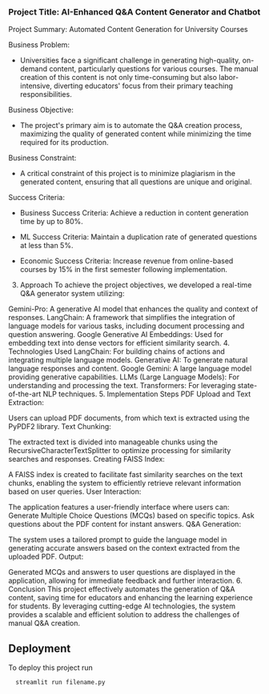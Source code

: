 ### Project Title: AI-Enhanced Q&A Content Generator and Chatbot
Project Summary: Automated Content Generation for University Courses


Business Problem:

- Universities face a significant challenge in generating high-quality, on-demand content, particularly questions for various courses. The manual creation of this content is not only time-consuming but also labor-intensive, diverting educators' focus from their primary teaching responsibilities.

Business Objective:

- The project's primary aim is to automate the Q&A creation process, maximizing the quality of generated content while minimizing the time required for its production.

Business Constraint:

- A critical constraint of this project is to minimize plagiarism in the generated content, ensuring that all questions are unique and original.

Success Criteria:

- Business Success Criteria: Achieve a reduction in content generation time by up to 80%.

- ML Success Criteria: Maintain a duplication rate of generated questions at less than 5%.

- Economic Success Criteria: Increase revenue from online-based courses by 15% in the first semester following implementation.



3. Approach
To achieve the project objectives, we developed a real-time Q&A generator system utilizing:

Gemini-Pro: A generative AI model that enhances the quality and context of responses.
LangChain: A framework that simplifies the integration of language models for various tasks, including document processing and question answering.
Google Generative AI Embeddings: Used for embedding text into dense vectors for efficient similarity search.
4. Technologies Used
LangChain: For building chains of actions and integrating multiple language models.
Generative AI: To generate natural language responses and content.
Google Gemini: A large language model providing generative capabilities.
LLMs (Large Language Models): For understanding and processing the text.
Transformers: For leveraging state-of-the-art NLP techniques.
5. Implementation Steps
PDF Upload and Text Extraction:

Users can upload PDF documents, from which text is extracted using the PyPDF2 library.
Text Chunking:

The extracted text is divided into manageable chunks using the RecursiveCharacterTextSplitter to optimize processing for similarity searches and responses.
Creating FAISS Index:

A FAISS index is created to facilitate fast similarity searches on the text chunks, enabling the system to efficiently retrieve relevant information based on user queries.
User Interaction:

The application features a user-friendly interface where users can:
Generate Multiple Choice Questions (MCQs) based on specific topics.
Ask questions about the PDF content for instant answers.
Q&A Generation:

The system uses a tailored prompt to guide the language model in generating accurate answers based on the context extracted from the uploaded PDF.
Output:

Generated MCQs and answers to user questions are displayed in the application, allowing for immediate feedback and further interaction.
6. Conclusion
This project effectively automates the generation of Q&A content, saving time for educators and enhancing the learning experience for students. By leveraging cutting-edge AI technologies, the system provides a scalable and efficient solution to address the challenges of manual Q&A creation.


## Deployment

To deploy this project run

```bash
  streamlit run filename.py
```


